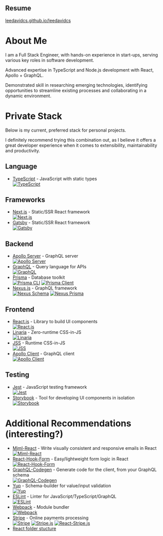 ## Resume
[leedavidcs.github.io/leedavidcs](https://leedavidcs.github.io/leedavidcs)

# About Me
I am a Full Stack Engineer, with hands-on experience in start-ups, serving various key roles in
software development.

Advanced expertise in TypeScript and Node.js development with React, Apollo + GraphQL.

Demonstrated skill in researching emerging technologies, identifying opportunities to streamline
existing processes and collaborating in a dynamic environment.

# Private Stack
Below is my current, preferred stack for personal projects.

I definitely recommend trying this combination out, as I believe it offers a great developer
experience when it comes to extensibility, maintainability and productivity.

## Language
* [TypeScript](https://www.typescriptlang.org/) - JavaScript with static types  
[![TypeScript](https://img.shields.io/npm/v/typescript)](https://www.npmjs.com/package/typescript)

## Frameworks
* [Next.js](https://nextjs.org/) - Static/SSR React framework  
[![Next.js](https://img.shields.io/npm/v/next)](https://www.npmjs.com/package/next)
* [Gatsby](https://www.gatsbyjs.org/) - Static/SSR React framework  
[![Gatsby](https://img.shields.io/npm/v/gatsby)](https://www.npmjs.com/package/gatsby)

## Backend
* [Apollo Server](https://www.apollographql.com/docs/apollo-server/) - GraphQL server  
[![Apollo Server](https://img.shields.io/npm/v/apollo-server-micro)](https://www.npmjs.com/package/apollo-server-micro)
* [GraphQL](https://graphql.org/) - Query language for APIs  
[![GraphQL](https://img.shields.io/npm/v/graphql)](https://www.npmjs.com/package/graphql)
* [Prisma](https://www.prisma.io/) - Database toolkit  
[![Prisma CLI](https://img.shields.io/npm/v/@prisma/cli)](https://www.npmjs.com/package/@prisma/cli)
[![Prisma Client](https://img.shields.io/npm/v/@prisma/client)](https://www.npmjs.com/package/@prisma/client)
* [Nexus.js](https://nexusjs.org/) - GraphQL framework  
[![Nexus Schema](https://img.shields.io/npm/v/@nexus/schema)](https://www.npmjs.com/package/@nexus/schema)
[![Nexus Prisma](https://img.shields.io/npm/v/nexus-plugin-prisma)](https://www.npmjs.com/package/nexus-plugin-prisma)

## Frontend
* [React.js](https://reactjs.org/) - Library to build UI components  
[![React.js](https://img.shields.io/npm/v/react)](https://www.npmjs.com/package/react)
* [Linaria](https://linaria.now.sh/) - Zero-runtime CSS-in-JS  
[![Linaria](https://img.shields.io/npm/v/linaria)](https://www.npmjs.com/package/linaria)
* [JSS](https://cssinjs.org/) - Runtime CSS-in-JS  
[![JSS](https://img.shields.io/npm/v/react-jss)](https://www.npmjs.com/package/react-jss)
* [Apollo Client](https://www.apollographql.com/docs/react/) - GraphQL client  
[![Apollo Client](https://img.shields.io/npm/v/@apollo/client)](https://www.npmjs.com/package/@apollo/client)

## Testing
* [Jest](https://jestjs.io/) - JavaScript testing framework  
[![Jest](https://img.shields.io/npm/v/jest)](https://www.npmjs.com/package/jest)
* [Storybook](https://storybook.js.org/) - Tool for developing UI components in isolation  
[![Storybook](https://img.shields.io/npm/v/storybook)](https://www.npmjs.com/package/storybook)

# Additional Recommendations (interesting?)
* [Mjml-React](https://github.com/wix-incubator/mjml-react) - Write visually consistent and responsive emails in React  
[![Mjml-React](https://img.shields.io/npm/v/mjml-react)](https://www.npmjs.com/package/mjml-react)
* [React-Hook-Form](https://react-hook-form.com/) - Easy/lightweight form logic in React  
[![React-Hook-Form](https://img.shields.io/npm/v/react-hook-form)](https://www.npmjs.com/package/react-hook-form)
* [GraphQL-Codegen](https://graphql-code-generator.com/) - Generate code for the client, from your GraphQL schema  
[![GraphQL-Codegen](https://img.shields.io/npm/v/@graphql-codegen/cli)](https://www.npmjs.com/package/@graphql-codegen/cli)
* [Yup](https://github.com/jquense/yup) -  Schema-builder for value/input validation  
[![Yup](https://img.shields.io/npm/v/yup)](https://www.npmjs.com/package/yup)
* [ESLint](https://eslint.org/) - Linter for JavaScript/TypeScript/GraphQL  
[![ESLint](https://img.shields.io/npm/v/eslint)](https://www.npmjs.com/package/eslint)
* [Webpack](https://webpack.js.org/) - Module bundler  
[![Webpack](https://img.shields.io/npm/v/webpack)](https://www.npmjs.com/package/webpack)
* [Stripe](https://stripe.com/) - Online payments processing  
[![Stripe](https://img.shields.io/npm/v/stripe)](https://www.npmjs.com/package/stripe)
[![Stripe.js](https://img.shields.io/npm/v/@stripe/stripe-js)](https://www.npmjs.com/package/@stripe/stripe-js)
[![React-Stripe.js](https://img.shields.io/npm/v/@stripe/react-stripe-js)](https://www.npmjs.com/package/@stripe/react-stripe-js)
* [React folder stucture](https://www.robinwieruch.de/react-folder-structure)
